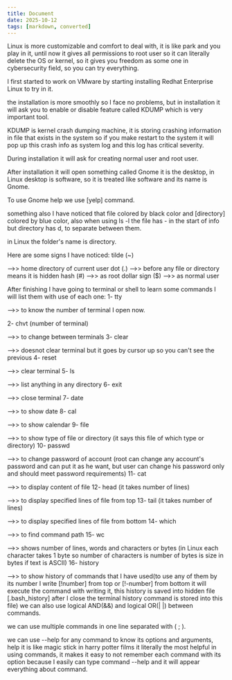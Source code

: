 ```yaml
---
title: Document
date: 2025-10-12
tags: [markdown, converted]
---
```


Linux is more customizable and comfort to deal with, it is like park and you play in it, until now it gives all permissions to root user so it can literally delete the OS or kernel, so it gives you freedom as some one in cybersecurity field, so you can try everything.

I first started to work on VMware by starting installing Redhat Enterprise Linux to try in it.

the installation is more smoothly so I face no problems, but in installation it will ask you to enable or disable feature called KDUMP which is very important tool.

KDUMP is kernel crash dumping machine, it is storing crashing information in file that exists in the system so if you make restart to the system it will pop up this crash info as system log and this log has critical severity.

During installation it will ask for creating normal user and root user.

After installation it will open something called Gnome it is the desktop, in Linux desktop is software, so it is treated like software and its name is Gnome.

To use Gnome help we use [yelp] command.

something also I have noticed that file colored by black color and [directory] colored by blue color, also when using ls -l the file has - in the start of info but directory has d, to separate between them.

in Linux the folder's name is directory.

Here are some signs I have noticed:
	tilde (~)

-->> home directory of current user
	dot  (.) -->> before any file or directory means it is hidden
	hash (#) -->>   as root
	dollar sign ($) -->>  as normal user

After finishing I have going to terminal or shell to learn some commands I will list them with use of each one:
	1- tty

-->> to know the number of terminal I open now.

2- chvt (number of terminal)

-->> to change between terminals
	3- clear

-->> doesnot clear terminal but it goes by cursor up so you can't see the previous
	4- reset

-->> clear terminal 
	5- ls

-->> list anything in any directory 
	6- exit

-->> close terminal
	7- date

-->> to show date
	8- cal

-->> to show calendar
	9- file

-->> to show type of file or directory (it says this file of which type or directory)
	10- passwd

-->> to change password of account (root can change any account's password  and can put it as he want, but user can change his password only and should meet password requirements)
	11- cat

-->> to display content of file
	12- head (it takes number of lines)

-->> to display specified lines of file from top
	13- tail (it takes number of lines)

-->> to display specified lines of file from bottom
	14- which

-->> to find command path
	15- wc

-->> shows number of lines, words and characters or bytes (in Linux each character takes 1 byte so number of characters is number of bytes is size in bytes if text is ASCII)
	16- history

-->> to show history of commands that I have used(to use any of them by its number I write [!number] from top or [!-number] from bottom it will execute the command with writing it, this history is saved into hidden file [.bash_history] after I close the terminal history command is stored into this file)
we can also use logical AND(&&) and logical OR(| |) between commands.

we can use multiple commands in one line separated with ( ; ).

we can use --help for any command to know its options and arguments, help it is like magic stick in harry potter films it literally the most helpful in using commands, it makes it easy to not remember each command with its option because I easily can type command --help and it will appear everything about command.

